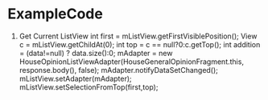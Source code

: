 # ExampleCode
1. Get Current ListView
                    int first = mListView.getFirstVisiblePosition();
                    View c =  mListView.getChildAt(0);
                    int top = c == null?0:c.getTop();
                    int addition = (data!=null) ? data.size():0;
                    mAdapter = new HouseOpinionListViewAdapter(HouseGeneralOpinionFragment.this, response.body(), false);
                    mAdapter.notifyDataSetChanged();
                    mListView.setAdapter(mAdapter);
                    mListView.setSelectionFromTop(first,top);
            
